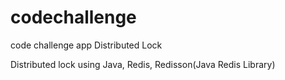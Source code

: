 # codechallenge
code challenge app Distributed Lock

Distributed lock using Java, Redis, Redisson(Java Redis Library)
